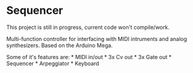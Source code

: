 # Sequencer
 
This project is still in progress, current code won't compile/work.

Multi-function controller for interfacing with MIDI intruments and analog synthesizers. Based on the Arduino Mega.

Some of it's features are:
    * MIDI in/out
    * 3x Cv out
    * 3x Gate out
    * Sequencer
    * Arpeggiator
    * Keyboard
